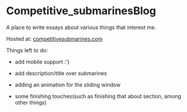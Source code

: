 # Competitive_submarinesBlog
A place to write essays about various things that interest me.

Hosted at: [competitivesubmarines.com](https://competitivesubmarines.com/)

Things left to do:   
- add mobile support :')
- add description/title over submarines
- adding an animation for the sliding window

- some finishing touches(such as finishing that about section, among other things)
